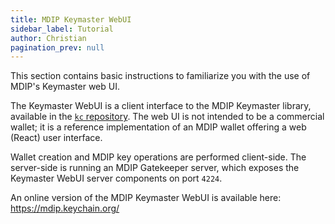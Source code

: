 ```yaml
---
title: MDIP Keymaster WebUI
sidebar_label: Tutorial
author: Christian
pagination_prev: null
---
```


This section contains basic instructions to familiarize you with the use of MDIP's Keymaster web UI.

The Keymaster WebUI is a client interface to the MDIP Keymaster library<!--Add link when library docs are written-->, available in the [`kc` repository](https://github.com/keychainMDIP/kc). The web UI is not intended to be a commercial wallet; it is a reference implementation of an MDIP wallet offering a web (React) user interface.

Wallet creation and MDIP key operations are performed client-side. The server-side is running an MDIP Gatekeeper server, which exposes the Keymaster WebUI server components on port `4224`.

An online version of the MDIP Keymaster WebUI is available here: https://mdip.keychain.org/



